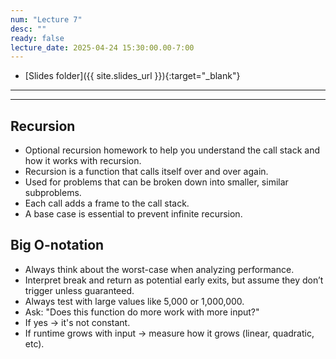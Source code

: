 ```yaml
---
num: "Lecture 7"
desc: ""
ready: false
lecture_date: 2025-04-24 15:30:00.00-7:00
---
```


* [Slides folder]({{ site.slides_url }}){:target="_blank"}

---

---

## Recursion 

- Optional recursion homework to help you understand the call stack and how it works with recursion.
- Recursion is a function that calls itself over and over again.
- Used for problems that can be broken down into smaller, similar subproblems.
- Each call adds a frame to the call stack.
- A base case is essential to prevent infinite recursion.

## Big O-notation
- Always think about the worst-case when analyzing performance.
- Interpret break and return as potential early exits, but assume they don’t trigger unless guaranteed.
- Always test with large values like 5,000 or 1,000,000.
- Ask: "Does this function do more work with more input?"
- If yes → it's not constant.
- If runtime grows with input → measure how it grows (linear, quadratic, etc).


